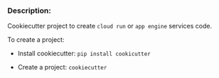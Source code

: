 ### Description:

Cookiecutter project to create `cloud run` or `app engine` services code.

To create a project:

- Install cookiecutter: `pip install cookicutter` 

- Create a project: `cookiecutter`
